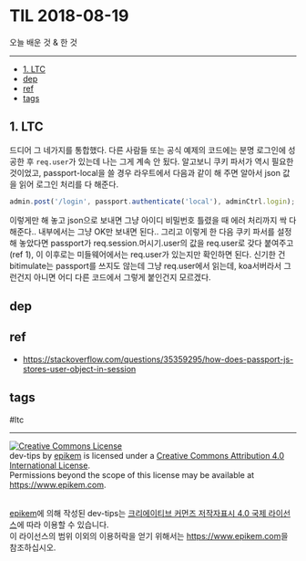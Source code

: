 # TIL 2018-08-19

오늘 배운 것 & 한 것

--------------------------


- [1. LTC](#1-ltc)
- [dep](#dep)
- [ref](#ref)
- [tags](#tags)


## 1. LTC
드디어 그 네가지를 통합했다. 다른 사람들 또는 공식 예제의 코드에는 분명 로그인에 성공한 후 `req.user`가 있는데 나는 그게 계속 안 됬다.
알고보니 쿠키 파서가 역시 필요한 것이었고, passport-local을 쓸 경우 라우트에서 다음과 같이 해 주면 알아서 json 값을 읽어 로그인 처리를 다 해준다.
```js
admin.post('/login', passport.authenticate('local'), adminCtrl.login);
```
이렇게만 해 놓고 json으로 보내면 그냥 아이디 비밀번호 틀렸을 때 에러 처리까지 싹 다 해준다.. 내부에서는 그냥 OK만 보내면 된다..
그리고 이렇게 한 다음 쿠키 파서를 설정해 놓았다면 passport가 req.session.머시기.user의 값을 req.user로 갖다 붙여주고(ref 1), 이 이후로는 미들웨어에서는 req.user가 있는지만 확인하면 된다. 신기한 건 bitimulate는 passport를 쓰지도 않는데 그냥 req.user에서 읽는데, koa서버라서 그런건지 아니면 어디 다른 코드에서 그렇게 붙인건지 모르겠다.


## dep

## ref
- https://stackoverflow.com/questions/35359295/how-does-passport-js-stores-user-object-in-session

## tags
  #ltc



--------------------------


<!-- license start -->

<a rel="license" href="http://creativecommons.org/licenses/by/4.0/"><img alt="Creative Commons License" style="border-width:0" src="https://i.creativecommons.org/l/by/4.0/88x31.png" /></a>
<br /><span xmlns:dct="http://purl.org/dc/terms/" property="dct:title">dev-tips</span> by <a xmlns:cc="http://creativecommons.org/ns#" href="https://www.github.com/epikem/dev-tips" property="cc:attributionName" rel="cc:attributionURL">epikem</a> is licensed under a <a rel="license" href="http://creativecommons.org/licenses/by/4.0/">Creative Commons Attribution 4.0 International License</a>.<br />Permissions beyond the scope of this license may be available at <a xmlns:cc="http://creativecommons.org/ns#" href="https://www.epikem.com" rel="cc:morePermissions">https://www.epikem.com</a>.

<br /><a xmlns:cc="http://creativecommons.org/ns#" href="https://www.github.com/epikem/dev-tips" property="cc:attributionName" rel="cc:attributionURL">epikem</a>에 의해 작성된 <span xmlns:dct="http://purl.org/dc/terms/" property="dct:title">dev-tips</span>는 <a rel="license" href="http://creativecommons.org/licenses/by/4.0/">크리에이티브 커먼즈 저작자표시 4.0 국제 라이선스</a>에 따라 이용할 수 있습니다.<br />이 라이선스의 범위 이외의 이용허락을 얻기 위해서는 <a xmlns:cc="http://creativecommons.org/ns#" href="https://www.epikem.com" rel="cc:morePermissions">https://www.epikem.com</a>을 참조하십시오.

<!-- license end -->